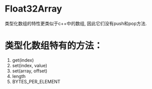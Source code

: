 # Float32Array

类型化数组的特性更类似于c++中的数组, 因此它们没有push和pop方法.

# 类型化数组特有的方法：
1. get(index)
2. set(index, value)
3. set(array, offset)
4. length
5. BYTES_PER_ELEMENT
